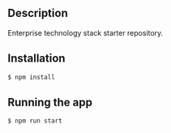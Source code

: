 ## Description

Enterprise technology stack starter repository.

## Installation

```bash
$ npm install
```

## Running the app

```bash
$ npm run start
```
